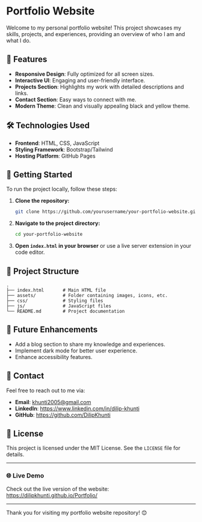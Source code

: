 # Portfolio Website

Welcome to my personal portfolio website! This project showcases my skills, projects, and experiences, providing an overview of who I am and what I do.

## 🌟 Features

- **Responsive Design**: Fully optimized for all screen sizes.
- **Interactive UI**: Engaging and user-friendly interface.
- **Projects Section**: Highlights my work with detailed descriptions and links.
- **Contact Section**: Easy ways to connect with me.
- **Modern Theme**: Clean and visually appealing black and yellow theme.

## 🛠️ Technologies Used

- **Frontend**: HTML, CSS, JavaScript
- **Styling Framework**: Bootstrap/Tailwind
- **Hosting Platform**: GitHub Pages

## 🚀 Getting Started

To run the project locally, follow these steps:

1. **Clone the repository:**
   ```bash
   git clone https://github.com/yourusername/your-portfolio-website.git
   ```

2. **Navigate to the project directory:**
   ```bash
   cd your-portfolio-website
   ```

3. **Open `index.html` in your browser** or use a live server extension in your code editor.

## 📂 Project Structure

```
.
├── index.html       # Main HTML file
├── assets/          # Folder containing images, icons, etc.
├── css/             # Styling files
├── js/              # JavaScript files
└── README.md        # Project documentation
```

## 🎯 Future Enhancements

- Add a blog section to share my knowledge and experiences.
- Implement dark mode for better user experience.
- Enhance accessibility features.

## 📧 Contact

Feel free to reach out to me via:

- **Email**: khunti2005@gmail.com
- **LinkedIn**: https://www.linkedin.com/in/dilip-khunti
- **GitHub**: https://github.com/DilipKhunti

## 📜 License

This project is licensed under the MIT License. See the `LICENSE` file for details.

---

### 🌐 Live Demo

Check out the live version of the website: https://dilipkhunti.github.io/Portfolio/

---

Thank you for visiting my portfolio website repository! 😊
